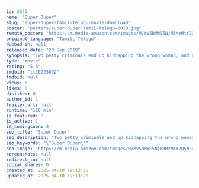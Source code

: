 ```yaml
---
id: 2673
name: "Super Duper"
slug: "super-duper-tamil-telugu-movie-download"
poster: "posters/super-duper-tamil-telugu-2019.jpg"
remote_poster: "https://m.media-amazon.com/images/M/MV5BMWE5NjM3MzMtY2Q5NS00ZmIwLThmZWItODM4NmQ1NTlhZDI5XkEyXkFqcGdeQXVyMTEzNzg0Mjkx._V1_SX300.jpg"
original_language: "Tamil, Telugu"
dubbed_in: null
released_date: "20 Sep 2019"
synopsis: "Two petty criminals end up kidnapping the wrong woman, and end up in a situation where they have to deal with a kingpin of a drug mafia."
type: "movie"
rating: "5.6"
imdbid: "tt10225092"
tmdbid: null
views: 0
likes: 0
dislikes: 0
author_id: 1
trailer_url: null
runtime: "118 min"
is_featured: 0
is_active: 1
is_comingsoon: 0
seo_title: "Super Duper"
seo_description: "Two petty criminals end up kidnapping the wrong woman, and end up in a situation where they have to deal with a kingpin of a drug mafia."
seo_keywords: "\"Super Duper\""
seo_image: "https://m.media-amazon.com/images/M/MV5BMWE5NjM3MzMtY2Q5NS00ZmIwLThmZWItODM4NmQ1NTlhZDI5XkEyXkFqcGdeQXVyMTEzNzg0Mjkx._V1_SX300.jpg"
screenshots: null
redirect_to: null
social_shares: 0
created_at: 2025-04-10 19:13:20
updated_at: 2025-04-10 19:13:20
---
```


